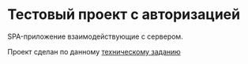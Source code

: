 # Тестовый проект с авторизацией

SPA-приложение взаимодействующие с сервером.

Проект сделан по данному [техническому заданию](https://docs.google.com/document/d/14NeOt5w16HgZKSJIIg-Kh9AiclFhX9Oq/edit?clckid=f5ec8820&pli=1)
